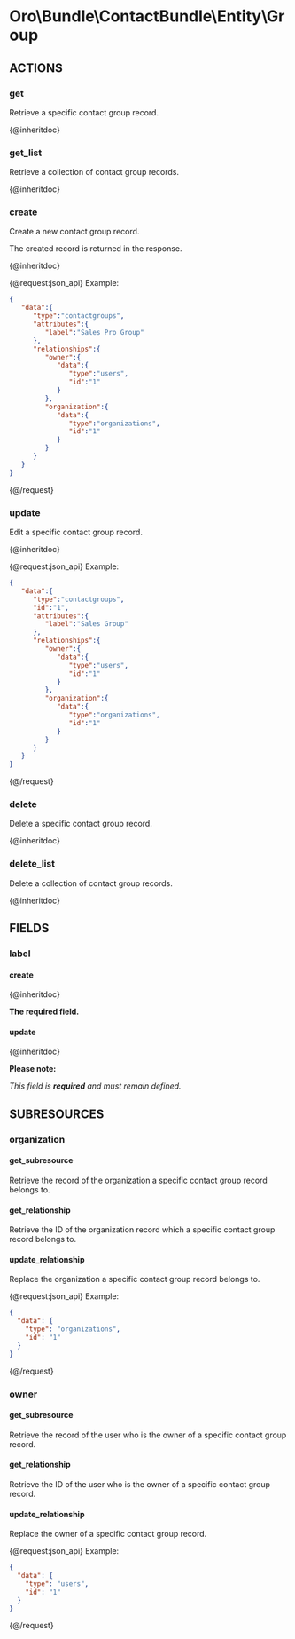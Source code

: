 # Oro\Bundle\ContactBundle\Entity\Group

## ACTIONS  

### get

Retrieve a specific contact group record.

{@inheritdoc}

### get_list

Retrieve a collection of contact group records.

{@inheritdoc}

### create

Create a new contact group record.

The created record is returned in the response.

{@inheritdoc}

{@request:json_api}
Example:

```JSON
{  
   "data":{  
      "type":"contactgroups",
      "attributes":{  
         "label":"Sales Pro Group"
      },
      "relationships":{  
         "owner":{  
            "data":{  
               "type":"users",
               "id":"1"
            }
         },
         "organization":{  
            "data":{  
               "type":"organizations",
               "id":"1"
            }
         }
      }
   }
}
```
{@/request}

### update

Edit a specific contact group record.

{@inheritdoc}

{@request:json_api}
Example:

```JSON
{  
   "data":{  
      "type":"contactgroups",
      "id":"1",
      "attributes":{  
         "label":"Sales Group"
      },
      "relationships":{  
         "owner":{  
            "data":{  
               "type":"users",
               "id":"1"
            }
         },
         "organization":{  
            "data":{  
               "type":"organizations",
               "id":"1"
            }
         }
      }
   }
}
```
{@/request}

### delete

Delete a specific contact group record.

{@inheritdoc}

### delete_list

Delete a collection of contact group records.

{@inheritdoc}

## FIELDS

### label

#### create

{@inheritdoc}

**The required field.**

#### update

{@inheritdoc}

**Please note:**

*This field is **required** and must remain defined.*

## SUBRESOURCES

### organization

#### get_subresource

Retrieve the record of the organization a specific contact group record belongs to.

#### get_relationship

Retrieve the ID of the organization record which a specific contact group record belongs to.

#### update_relationship

Replace the organization a specific contact group record belongs to.

{@request:json_api}
Example:

```JSON
{
  "data": {
    "type": "organizations",
    "id": "1"
  }
}
```
{@/request}

### owner

#### get_subresource

Retrieve the record of the user who is the owner of a specific contact group record.

#### get_relationship

Retrieve the ID of the user who is the owner of a specific contact group record.

#### update_relationship

Replace the owner of a specific contact group record.

{@request:json_api}
Example:

```JSON
{
  "data": {
    "type": "users",
    "id": "1"
  }
}
```
{@/request}
